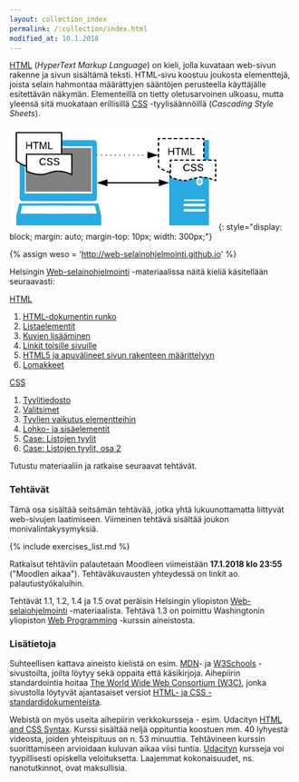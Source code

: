 ```yaml
---
layout: collection_index
permalink: /:collection/index.html
modified_at: 10.1.2018
---
```


[HTML][HTML] (*HyperText Markup Language*) on kieli, jolla kuvataan  web-sivun rakenne ja sivun sisältämä teksti. HTML-sivu koostuu joukosta elementtejä, joista selain hahmontaa määrättyjen sääntöjen  perusteella käyttäjälle esitettävän näkymän. Elementeillä on tietty oletusarvoinen ulkoasu, mutta yleensä sitä muokataan erillisillä [CSS][CSS] -tyylisäännöillä (*Cascading Style Sheets*).

[HTML]: https://developer.mozilla.org/en-US/docs/Web/HTML
[CSS]: https://developer.mozilla.org/en-US/docs/Web/CSS

![HTML, CSS](./img/part1_html_css.png){: style="display: block; margin: auto; margin-top: 10px; width: 300px;"}

{% assign weso = 'http://web-selainohjelmointi.github.io' %}

Helsingin [Web-selainohjelmointi]({{weso}}) -materiaalissa näitä
kieliä käsitellään seuraavasti:

[HTML]({{weso}}/#2-HTML)

1. [HTML-dokumentin runko]({{weso}}/#2.1-HTML-dokumentin-runko)
2. [Listaelementit]({{weso}}/#2.2-Listaelementit)
3. [Kuvien lisääminen]({{weso}}/#2.3-Kuvien-lisääminen)
4. [Linkit toisille sivuille]({{weso}}/#2.4-Linkit-toisille-sivuille)
5. [HTML5 ja apuvälineet sivun rakenteen määrittelyyn]({{weso}}/#2.5-HTML5-ja-apuvälineet-sivun-rakenteen-määrittelyyn)
6. [Lomakkeet]({{weso}}/#2.6-Lomakkeet)

[CSS](#3-CSS)

1. [Tyylitiedosto]({{weso}}/#3.1-Tyylitiedosto)
2. [Valitsimet]({{weso}}/#3.2-Valitsimet)
3. [Tyylien vaikutus elementteihin]({{weso}}/#3.3-Tyylien-vaikutus-elementteihin)
4. [Lohko- ja sisäelementit]({{weso}}/#3.4-Lohko--ja-sisäelementit)
5. [Case: Listojen tyylit]({{weso}}/#3.5-Case:-Listojen-tyylit)
6. [Case: Listojen tyylit, osa 2]({{weso}}/#3.6-Case:-Listojen-tyylit,-osa-2)

Tutustu materiaaliin ja ratkaise seuraavat tehtävät.

### Tehtävät

Tämä osa sisältää seitsämän tehtävää, jotka yhtä lukuunottamatta
liittyvät web-sivujen laatimiseen. Viimeinen tehtävä sisältää joukon monivalintakysymyksiä.

{% include exercises_list.md %}

Ratkaisut tehtäviin palautetaan Moodleen viimeistään **17.1.2018 klo 23:55**
("Moodlen aikaa"). Tehtäväkuvausten yhteydessä on linkit ao. palautustyökaluihin.

Tehtävät 1.1, 1.2, 1.4 ja 1.5 ovat peräisin Helsingin yliopiston [Web-selaiohjelmointi]({{weso}}) -materiaalista. Tehtävä 1.3 on poimittu Washingtonin yliopiston [Web Programming][cse154] -kurssin aineistosta.

[cse154]: https://courses.cs.washington.edu/courses/cse154/

### Lisätietoja

Suhteellisen kattava aineisto kielistä on esim. [MDN][MDN]- ja
[W3Schools][W3Schools] -sivustoilta, joilta löytyy sekä oppaita että
käsikirjoja. Aihepiirin standardointia hoitaa
[The World Wide Web Consortium (W3C)][W3C], jonka sivustolla löytyvät ajantasaiset versiot [HTML- ja CSS -standardidokumenteista][W3C-STD].  

[MDN]: https://developer.mozilla.org/en-US/docs/Web
[W3Schools]: https://www.w3schools.com
[W3C]: https://www.w3.org  
[W3C-STD]: https://www.w3.org/standards/webdesign/htmlcss

Webistä on myös useita aihepiirin verkkokursseja - esim. Udacityn
[HTML and CSS Syntax](https://eu.udacity.com/course/html-and-css-syntax--ud001).
Kurssi sisältää neljä oppituntia koostuen mm. 40 lyhyestä videosta, joiden
yhteispituus on n. 53 minuuttia. Tehtävineen kurssin suorittamiseen
arvioidaan kuluvan aikaa viisi tuntia. [Udacityn][Udacity] kursseja voi
tyypillisesti opiskella veloituksetta. Laajemmat kokonaisuudet,
ns. nanotutkinnot, ovat maksullisia.

[Udacity]: https://eu.udacity.com
